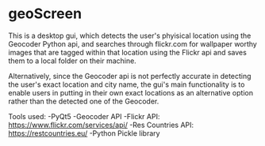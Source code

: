 # geoScreen

This is a desktop gui, which detects the user's phyisical location using the Geocoder Python api, and searches through flickr.com for wallpaper worthy images that are tagged within that location using the Flickr api and saves them to a local folder on their machine.

Alternatively, since the Geocoder api is not perfectly accurate in detecting the user's exact location and city name, the gui's main functionality is to enable users in putting in their own exact locations as an alternative option rather than the detected one of the Geocoder.

Tools used: 
-PyQt5
-Geocoder API
-Flickr API: https://www.flickr.com/services/api/
-Res Countries API: https://restcountries.eu/
-Python Pickle library

